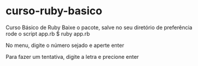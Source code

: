 # curso-ruby-basico
Curso Básico de Ruby
Baixe o pacote, salve no seu diretório de preferência
rode o script app.rb
$ ruby app.rb

No menu, digite o número sejado e aperte enter

Para fazer um tentativa, digite a letra e precione enter
